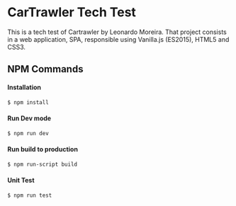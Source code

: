 # CarTrawler Tech Test

This is a tech test of Cartrawler by Leonardo Moreira. 
That project consists in a web application, SPA, responsible using Vanilla.js (ES2015), HTML5 and CSS3.

## NPM Commands
#### Installation
```sh
$ npm install
```
#### Run Dev mode
```sh
$ npm run dev
```
#### Run build to production
```sh
$ npm run-script build
```
#### Unit Test
```sh
$ npm run test
```